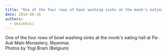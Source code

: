 ```yaml
---
title: "One of the four rows of bowl washing sinks at the monk's eating hall at Pa-Auk Main Monastery, Myanmar..."
date: 2014-06-16
authors: 
  - bksubhuti
---
```


One of the four rows of bowl washing sinks at the monk's eating hall at Pa-Auk Main Monastery, Myanmar.  
Photos by Yogi Bram (Belgium)  
﻿

